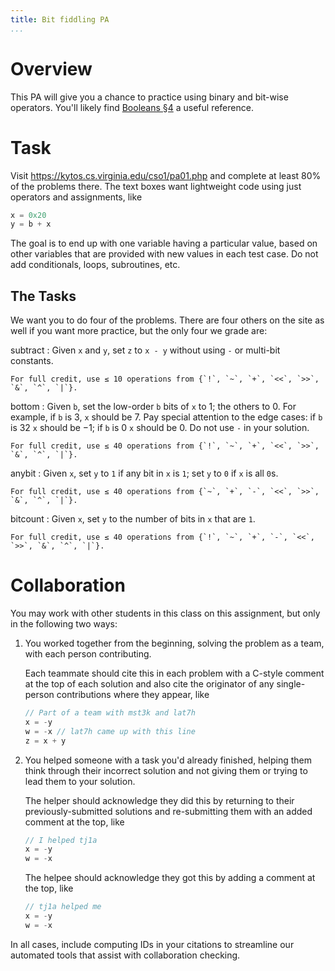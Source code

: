 ```yaml
---
title: Bit fiddling PA
...
```



# Overview

This PA will give you a chance to practice using binary and bit-wise operators.
You'll likely find [Booleans §4](bool.html) a useful reference.

# Task

Visit <https://kytos.cs.virginia.edu/cso1/pa01.php>
and complete at least 80% of the problems there.
The text boxes want lightweight code using just operators and assignments, like

````c
x = 0x20
y = b + x
````

The goal is to end up with one variable having a particular value,
based on other variables that are provided with new values in each test case.
Do not add conditionals, loops, subroutines, etc.

## The Tasks

We want you to do four of the problems. There are four others on the site as well if you want more practice, but the only four we grade are:

subtract
:   Given `x` and `y`, set `z` to `x - y` without using `-` or multi-bit constants.

    For full credit, use ≤ 10 operations from {`!`, `~`, `+`, `<<`, `>>`, `&`, `^`, `|`}.

bottom
:   Given `b`, set the low-order `b` bits of `x` to 1; the others to 0. For example, if `b` is 3, `x` should be 7. Pay special attention to the edge cases: if `b` is 32 `x` should be &minus;1; if `b` is 0 `x` should be 0. Do not use `-` in your solution.

    For full credit, use ≤ 40 operations from {`!`, `~`, `+`, `<<`, `>>`, `&`, `^`, `|`}.

anybit
:   Given `x`, set `y` to `1` if any bit in `x` is `1`; set `y` to `0` if `x` is all `0`s.

    For full credit, use ≤ 40 operations from {`~`, `+`, `-`, `<<`, `>>`, `&`, `^`, `|`}.

bitcount
:   Given `x`, set `y` to the number of bits in `x` that are `1`.

    For full credit, use ≤ 40 operations from {`!`, `~`, `+`, `-`, `<<`, `>>`, `&`, `^`, `|`}.



# Collaboration

You may work with other students in this class on this assignment, but only in the following two ways:

1. You worked together from the beginning, solving the problem as a team, with each person contributing.
    
    Each teammate should cite this in each problem with a C-style comment at the top of each solution
    and also cite the originator of any single-person contributions where they appear, like
    
    ````c
    // Part of a team with mst3k and lat7h
    x = -y
    w = -x // lat7h came up with this line
    z = x + y
    ````
    

2. You helped someone with a task you'd already finished, helping them think through their incorrect solution and not giving them or trying to lead them to your solution.

    The helper should acknowledge they did this by returning to their previously-submitted solutions
    and re-submitting them with an added comment at the top, like
    
    ````c
    // I helped tj1a
    x = -y
    w = -x
    ````
    
    The helpee should acknowledge they got this by adding a comment at the top, like
    
    ````c
    // tj1a helped me
    x = -y
    w = -x
    ````
    
In all cases, include computing IDs in your citations to streamline our automated tools that assist with collaboration checking.

